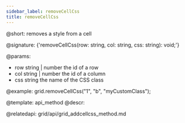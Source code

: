 ```yaml
---
sidebar_label: removeCellCss
title: removeCellCss
---          
```


@short: removes a style from a cell

@signature: {'removeCellCss(row: string, col: string, css: string): void;'}

@params:
- row		string | number		the id of a row
- col		string | number		the id of a column
- css		string				the name of the CSS class


@example:
grid.removeCellCss("1", "b", "myCustomClass");


@template: api_method
@descr:



@relatedapi:
grid/api/grid_addcellcss_method.md





